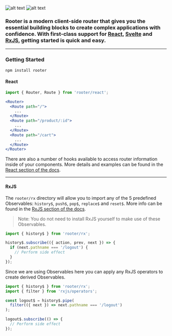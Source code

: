 ![alt text](https://badgen.net/npm/v/rooter "Latest version")
![alt text](https://badgen.net/npm/license/rooter "MIT License")

### Rooter is a modern client-side router that gives you the essential building blocks to create complex applications with confidence. With first-class support for [React](), [Svelte]() and [RxJS](), getting started is quick and easy.

---

### Getting Started

`npm install rooter`

#### React

```jsx
import { Router, Route } from 'rooter/react';

<Router>
  <Route path="/">
    ...
  </Route>
  <Route path="/product/:id">
    ...
  </Route>
  <Route path="/cart">
    ...
  </Route>
</Router>
```

There are also a number of hooks available to access router information inside of your components. More details and examples can be found in the [React section of the docs]().

---

#### RxJS

The `rooter/rx` directory will allow you to import any of the 5 predefined Observables: `history$`, `push$`, `pop$`, `replace$` and `reset$`. More info can be found in the [RxJS section of the docs]().

> Note: You do not need to install RxJS yourself to make use of these Observables.

```js
import { history$ } from 'rooter/rx';

history$.subscribe(({ action, prev, next }) => {
  if (next.pathname === '/logout') {
    // Perform side effect
  }
});
```

Since we are using Observables here you can apply any RxJS operators to create derived Observables.

```js
import { history$ } from 'rooter/rx';
import { filter } from 'rxjs/operators';

const logout$ = history$.pipe(
  filter(({ next }) => next.pathname === '/logout')
);

logout$.subscribe(() => {
  // Perform side effect
});
```